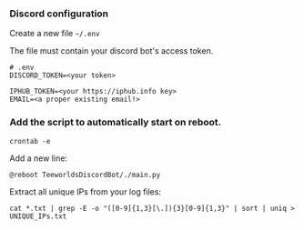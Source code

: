 
### Discord configuration
Create a new file `~/.env`

The file must contain your discord bot's access token.
```
# .env
DISCORD_TOKEN=<your token>

IPHUB_TOKEN=<your https://iphub.info key>
EMAIL=<a proper existing email!>
```

### Add the script to automatically start on reboot.
```
crontab -e
```

Add a new line:
```
@reboot TeeworldsDiscordBot/./main.py
```

Extract all unique IPs from your log files:
```unix
cat *.txt | grep -E -o "([0-9]{1,3}[\.]){3}[0-9]{1,3}" | sort | uniq > UNIQUE_IPs.txt
```
